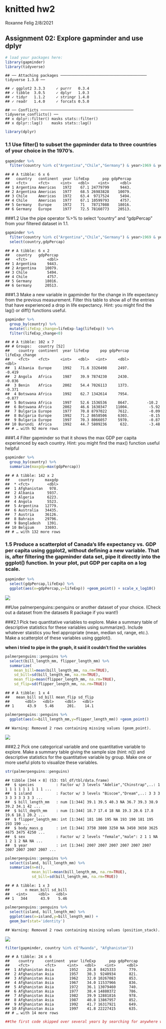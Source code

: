 knitted hw2
================
Roxanne Felig
2/8/2021

## Assignment 02: Explore gapminder and use dplyr

``` r
# load your packages here:
library(gapminder)
library(tidyverse)
```

    ## ── Attaching packages ─────────────────────────────────────── tidyverse 1.3.0 ──

    ## ✓ ggplot2 3.3.3     ✓ purrr   0.3.4
    ## ✓ tibble  3.0.5     ✓ dplyr   1.0.3
    ## ✓ tidyr   1.1.2     ✓ stringr 1.4.0
    ## ✓ readr   1.4.0     ✓ forcats 0.5.0

    ## ── Conflicts ────────────────────────────────────────── tidyverse_conflicts() ──
    ## x dplyr::filter() masks stats::filter()
    ## x dplyr::lag()    masks stats::lag()

``` r
library(dplyr)
```

### 1.1 Use filter() to subset the gapminder data to three countries of your choice in the 1970’s.

``` r
gapminder %>%
  filter(country %in% c("Argentina","Chile","Germany") & year>1969 & year<1980)
```

    ## # A tibble: 6 x 6
    ##   country   continent  year lifeExp      pop gdpPercap
    ##   <fct>     <fct>     <int>   <dbl>    <int>     <dbl>
    ## 1 Argentina Americas   1972    67.1 24779799     9443.
    ## 2 Argentina Americas   1977    68.5 26983828    10079.
    ## 3 Chile     Americas   1972    63.4  9717524     5494.
    ## 4 Chile     Americas   1977    67.1 10599793     4757.
    ## 5 Germany   Europe     1972    71   78717088    18016.
    ## 6 Germany   Europe     1977    72.5 78160773    20513.

\#\#\#1.2 Use the pipe operator %&gt;% to select “country” and
“gdpPercap” from your filtered dataset in 1.1.

``` r
gapminder %>%
  filter(country %in% c("Argentina","Chile","Germany") & year>1969 & year<1980) %>% 
  select(country,gdpPercap)
```

    ## # A tibble: 6 x 2
    ##   country   gdpPercap
    ##   <fct>         <dbl>
    ## 1 Argentina     9443.
    ## 2 Argentina    10079.
    ## 3 Chile         5494.
    ## 4 Chile         4757.
    ## 5 Germany      18016.
    ## 6 Germany      20513.

\#\#\#1.3 Make a new variable in gapminder for the change in life
expectancy from the previous measurement. Filter this table to show all
of the entries that have experienced a drop in life expectancy. Hint:
you might find the lag() or diff() functions useful.

``` r
gapminder %>%
  group_by(country) %>% 
  mutate(lifeExp_change=lifeExp-lag(lifeExp)) %>% 
  filter(lifeExp_change<0)
```

    ## # A tibble: 102 x 7
    ## # Groups:   country [52]
    ##    country  continent  year lifeExp     pop gdpPercap lifeExp_change
    ##    <fct>    <fct>     <int>   <dbl>   <int>     <dbl>          <dbl>
    ##  1 Albania  Europe     1992    71.6 3326498     2497.         -0.419
    ##  2 Angola   Africa     1987    39.9 7874230     2430.         -0.036
    ##  3 Benin    Africa     2002    54.4 7026113     1373.         -0.371
    ##  4 Botswana Africa     1992    62.7 1342614     7954.         -0.877
    ##  5 Botswana Africa     1997    52.6 1536536     8647.        -10.2  
    ##  6 Botswana Africa     2002    46.6 1630347    11004.         -5.92 
    ##  7 Bulgaria Europe     1977    70.8 8797022     7612.         -0.09 
    ##  8 Bulgaria Europe     1992    71.2 8658506     6303.         -0.15 
    ##  9 Bulgaria Europe     1997    70.3 8066057     5970.         -0.87 
    ## 10 Burundi  Africa     1992    44.7 5809236      632.         -3.48 
    ## # … with 92 more rows

\#\#\#1.4 Filter gapminder so that it shows the max GDP per capita
experienced by each country. Hint: you might find the max() function
useful helpful

``` r
gapminder %>%
  group_by(country) %>% 
  summarize(maxgdp=max(gdpPercap))
```

    ## # A tibble: 142 x 2
    ##    country     maxgdp
    ##  * <fct>        <dbl>
    ##  1 Afghanistan   978.
    ##  2 Albania      5937.
    ##  3 Algeria      6223.
    ##  4 Angola       5523.
    ##  5 Argentina   12779.
    ##  6 Australia   34435.
    ##  7 Austria     36126.
    ##  8 Bahrain     29796.
    ##  9 Bangladesh   1391.
    ## 10 Belgium     33693.
    ## # … with 132 more rows

### 1.5 Produce a scatterplot of Canada’s life expectancy vs. GDP per capita using ggplot2, without defining a new variable. That is, after filtering the gapminder data set, pipe it directly into the ggplot() function. In your plot, put GDP per capita on a log scale.

``` r
gapminder %>%
  select(gdpPercap,lifeExp) %>% 
  ggplot(aes(x=gdpPercap,y=lifeExp)) +geom_point() + scale_x_log10()
```

![](knitted-hw2-html_files/figure-gfm/plot-1.png)<!-- -->

\#\#Use palmerpenguins::penguins or another dataset of your choice.
(Check out a dataset from the datasets R package if you want!)

\#\#\#2.1 Pick two quantitative variables to explore. Make a summary
table of descriptive statistics for these variables using summarize().
Include whatever staistics you feel appropriate (mean, median sd, range,
etc.). Make a scatterplot of these variables using ggplot().

**when i tried to pipe in the graph, it said it couldn’t find the
variables**

``` r
palmerpenguins::penguins %>% 
  select(bill_length_mm, flipper_length_mm) %>% 
  summarize(
    mean_bill=mean(bill_length_mm, na.rm=TRUE),
    sd_bill=sd(bill_length_mm, na.rm=TRUE),
    mean_flip=mean(flipper_length_mm, na.rm=TRUE),
    sd_flip=sd(flipper_length_mm, na.rm=TRUE))
```

    ## # A tibble: 1 x 4
    ##   mean_bill sd_bill mean_flip sd_flip
    ##       <dbl>   <dbl>     <dbl>   <dbl>
    ## 1      43.9    5.46      201.    14.1

``` r
palmerpenguins::penguins %>% 
  ggplot(aes(x=bill_length_mm,y=flipper_length_mm)) +geom_point()
```

    ## Warning: Removed 2 rows containing missing values (geom_point).

![](knitted-hw2-html_files/figure-gfm/dataset%20exploring-1.png)<!-- -->

\#\#\#2.2 Pick one categorical variable and one quantitative variable to
explore. Make a summary table giving the sample size (hint: n()) and
descriptive statistics for the quantitative variable by group. Make one
or more useful plots to visualize these variables.

``` r
str(palmerpenguins::penguins)
```

    ## tibble [344 × 8] (S3: tbl_df/tbl/data.frame)
    ##  $ species          : Factor w/ 3 levels "Adelie","Chinstrap",..: 1 1 1 1 1 1 1 1 1 1 ...
    ##  $ island           : Factor w/ 3 levels "Biscoe","Dream",..: 3 3 3 3 3 3 3 3 3 3 ...
    ##  $ bill_length_mm   : num [1:344] 39.1 39.5 40.3 NA 36.7 39.3 38.9 39.2 34.1 42 ...
    ##  $ bill_depth_mm    : num [1:344] 18.7 17.4 18 NA 19.3 20.6 17.8 19.6 18.1 20.2 ...
    ##  $ flipper_length_mm: int [1:344] 181 186 195 NA 193 190 181 195 193 190 ...
    ##  $ body_mass_g      : int [1:344] 3750 3800 3250 NA 3450 3650 3625 4675 3475 4250 ...
    ##  $ sex              : Factor w/ 2 levels "female","male": 2 1 1 NA 1 2 1 2 NA NA ...
    ##  $ year             : int [1:344] 2007 2007 2007 2007 2007 2007 2007 2007 2007 2007 ...

``` r
palmerpenguins::penguins %>% 
  select(island, bill_length_mm) %>% 
  summarize(n=n(),
            mean_bill=mean(bill_length_mm, na.rm=TRUE),
            sd_bill=sd(bill_length_mm, na.rm=TRUE)) 
```

    ## # A tibble: 1 x 3
    ##       n mean_bill sd_bill
    ##   <int>     <dbl>   <dbl>
    ## 1   344      43.9    5.46

``` r
palmerpenguins::penguins %>% 
  select(island, bill_length_mm) %>% 
  ggplot(aes(x=island,y=bill_length_mm)) +
  geom_bar(stat='identity')
```

    ## Warning: Removed 2 rows containing missing values (position_stack).

![](knitted-hw2-html_files/figure-gfm/categorical-1.png)<!-- -->

``` r
filter(gapminder, country %in% c("Rwanda", "Afghanistan"))
```

    ## # A tibble: 24 x 6
    ##    country     continent  year lifeExp      pop gdpPercap
    ##    <fct>       <fct>     <int>   <dbl>    <int>     <dbl>
    ##  1 Afghanistan Asia       1952    28.8  8425333      779.
    ##  2 Afghanistan Asia       1957    30.3  9240934      821.
    ##  3 Afghanistan Asia       1962    32.0 10267083      853.
    ##  4 Afghanistan Asia       1967    34.0 11537966      836.
    ##  5 Afghanistan Asia       1972    36.1 13079460      740.
    ##  6 Afghanistan Asia       1977    38.4 14880372      786.
    ##  7 Afghanistan Asia       1982    39.9 12881816      978.
    ##  8 Afghanistan Asia       1987    40.8 13867957      852.
    ##  9 Afghanistan Asia       1992    41.7 16317921      649.
    ## 10 Afghanistan Asia       1997    41.8 22227415      635.
    ## # … with 14 more rows

``` r
##the first code skipped over several years by searching for anywhere where Rwanda was listed first, followed by Afghanistan.
```
